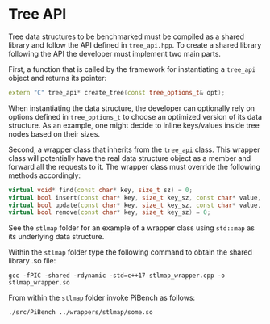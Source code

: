 # Tree API

Tree data structures to be benchmarked must be compiled as a shared library and follow the API defined in `tree_api.hpp`.
To create a shared library following the API the developer must implement two main parts.

First, a function that is called by the framework for instantiating a `tree_api` object and returns its pointer:
```c++
extern "C" tree_api* create_tree(const tree_options_t& opt);
```
When instantiating the data structure, the developer can optionally rely on options defined in `tree_options_t` to choose an optimized version of its data structure.
As an example, one might decide to inline keys/values inside tree nodes based on their sizes.

Second, a wrapper class that inherits from the `tree_api` class.
This wrapper class will potentially have the real data structure object as a member and forward all the requests to it.
The wrapper class must override the following methods accordingly:
```c++
virtual void* find(const char* key, size_t sz) = 0;
virtual bool insert(const char* key, size_t key_sz, const char* value, size_t value_sz) = 0;
virtual bool update(const char* key, size_t key_sz, const char* value, size_t value_sz) = 0;
virtual bool remove(const char* key, size_t key_sz) = 0;
```

See the `stlmap` folder for an example of a wrapper class using `std::map` as its underlying data structure.

Within the `stlmap` folder type the following command to obtain the shared library .so file:
```
gcc -fPIC -shared -rdynamic -std=c++17 stlmap_wrapper.cpp -o stlmap_wrapper.so
```

From within the `stlmap` folder invoke PiBench as follows:
```
./src/PiBench ../wrappers/stlmap/some.so 
```
